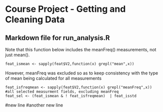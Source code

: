 Course Project - Getting and Cleaning Data
========================================================

## Markdown file for run_analysis.R

Note that this function below includes the meanFreq() measurements, not just mean(). 

```
feat_ismean <- sapply(feat$V2,function(x) grepl("mean",x))
```

However, meanFreq was excluded so as to keep consistency with the type of mean being calculated for all measurements 

```
feat_isfreqmean <- sapply(feat$V2,function(x) grepl("meanFreq",x))
#all selected measurment fields, excluding meanFreq
feat_sel <- (feat_ismean & ! feat_isfreqmean)  | feat_isstd
```
#new line
#another new line